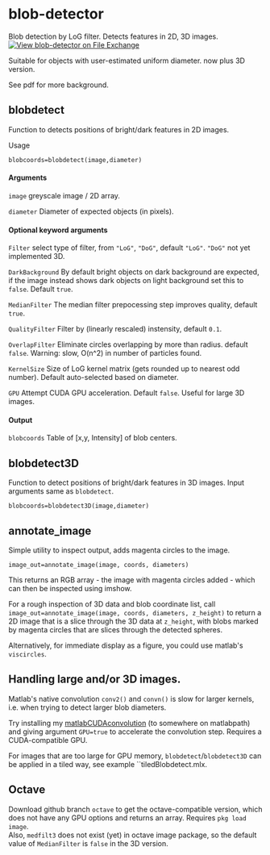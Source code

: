 # blob-detector
Blob detection by LoG filter. Detects features in 2D, 3D images. [![View blob-detector on File Exchange](https://www.mathworks.com/matlabcentral/images/matlab-file-exchange.svg)](https://uk.mathworks.com/matlabcentral/fileexchange/123905-blob-detector)

Suitable for objects with user-estimated uniform diameter.
now plus 3D version.

See pdf for more background.

## blobdetect
Function to detects positions of bright/dark features in 2D images.

Usage 

```blobcoords=blobdetect(image,diameter)```

#### Arguments

```image``` greyscale image / 2D array.

```diameter``` Diameter of expected objects (in pixels).

#### Optional keyword arguments

```Filter``` select type of filter, from ```"LoG"```, ```"DoG"```, default ```"LoG"```. ``"DoG"`` not yet implemented 3D.

```DarkBackground``` By default bright objects on dark background are expected, if the 
image instead shows dark objects on light background set this to ```false```.  Default ```true```.

```MedianFilter``` The median filter prepocessing step improves quality, default ```true```.

```QualityFilter``` Filter by (linearly rescaled) instensity, default ```0.1```.

```OverlapFilter``` Eliminate circles overlapping by more than radius.  default ```false```.
Warning: slow, O(n^2) in number of particles found. 

```KernelSize``` Size of LoG kernel matrix (gets rounded up to nearest odd number).  Default auto-selected
based on diameter.

```GPU``` Attempt CUDA GPU acceleration.  Default ```false```.  Useful for large 3D images.

#### Output
```blobcoords``` Table of \[x,y, Intensity\] of blob centers.

## blobdetect3D

Function to detect positions of bright/dark features in 3D images.  Input 
arguments same as ``blobdetect``.

```blobcoords=blobdetect3D(image,diameter)```

## annotate_image

Simple utility to inspect output, adds magenta circles to the image.

```image_out=annotate_image(image, coords, diameters)```

This returns an RGB array - the image with magenta circles added - which can then
be inspected using imshow.

For a rough inspection of 3D data and blob coordinate list, call
```image_out=annotate_image(image, coords, diameters, z_height)``` to 
return a 2D image that is a slice through the 3D data at ``z_height``, with 
blobs marked by magenta circles that are slices through the detected spheres.

Alternatively, for immediate display as a figure, you could use matlab's ``viscircles``.

## Handling large and/or 3D images.
Matlab's native convolution ``conv2()`` and ``convn()`` is slow for larger kernels, i.e.
when trying to detect larger blob diameters.

Try installing my [matlabCUDAconvolution](https://uk.mathworks.com/matlabcentral/fileexchange/129964-gpu-cuda-convolution-2d-3d)
 (to somewhere on matlabpath) and 
giving argument ``GPU=true`` to accelerate the convolution step.  Requires a
CUDA-compatible GPU.  

For images that are too large for GPU memory, ``blobdetect``/``blobdetect3D``
 can be applied in a tiled way, see example ``tiledBlobdetect.mlx.


## Octave

Download github branch ``octave`` to get the octave-compatible version, which 
does not have any GPU options and returns an array.  Requires ``pkg load image``.  
Also, ``medfilt3`` does not exist (yet) in octave image package, so the default 
value of ``MedianFilter`` is ``false`` in the 3D version.
